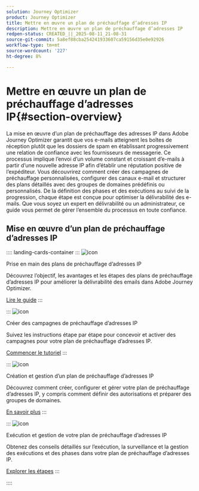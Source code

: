 ```yaml
---
solution: Journey Optimizer
product: Journey Optimizer
title: Mettre en œuvre un plan de préchauffage d’adresses IP
description: Mettre en œuvre un plan de préchauffage d’adresses IP
redpen-status: CREATED_||_2025-08-11_21-08-31
source-git-commit: 5a8ef88cba254241933607ca59156d35e0e92926
workflow-type: tm+mt
source-wordcount: '227'
ht-degree: 8%

---
```



# Mettre en œuvre un plan de préchauffage d’adresses IP{#section-overview}

La mise en œuvre d’un plan de préchauffage des adresses IP dans Adobe Journey Optimizer garantit que vos e-mails atteignent les boîtes de réception plutôt que les dossiers de spam en établissant progressivement une relation de confiance avec les fournisseurs de messagerie. Ce processus implique l’envoi d’un volume constant et croissant d’e-mails à partir d’une nouvelle adresse IP afin d’établir une réputation positive de l’expéditeur. Vous découvrirez comment créer des campagnes de préchauffage personnalisées, configurer des canaux e-mail et structurer des plans détaillés avec des groupes de domaines prédéfinis ou personnalisés. De la définition des phases et des exécutions au suivi de la progression, chaque étape est conçue pour optimiser la délivrabilité des e-mails. Que vous soyez un expert en délivrabilité ou un administrateur, ce guide vous permet de gérer l’ensemble du processus en toute confiance.

## Mise en œuvre d’un plan de préchauffage d’adresses IP

:::: landing-cards-container
:::
![icon](https://cdn.experienceleague.adobe.com/icons/book.svg)

Prise en main des plans de préchauffage d’adresses IP

Découvrez l’objectif, les avantages et les étapes des plans de préchauffage d’adresses IP pour améliorer la délivrabilité des emails dans Adobe Journey Optimizer.

[Lire le guide](../using/configuration/ip-warmup-gs.md)
:::

:::
![icon](https://cdn.experienceleague.adobe.com/icons/circle-play.svg)

Créer des campagnes de préchauffage d’adresses IP

Suivez les instructions étape par étape pour concevoir et activer des campagnes pour votre plan de préchauffage d’adresses IP.

[Commencer le tutoriel](../using/configuration/ip-warmup-campaign.md)
:::

:::
![icon](https://cdn.experienceleague.adobe.com/icons/gear.svg)

Création et gestion d’un plan de préchauffage d’adresses IP

Découvrez comment créer, configurer et gérer votre plan de préchauffage d’adresses IP, y compris comment définir des autorisations et préparer des groupes de domaines.

[En savoir plus](../using/configuration/ip-warmup-plan.md)
:::

:::
![icon](https://cdn.experienceleague.adobe.com/icons/list-check.svg)

Exécution et gestion de votre plan de préchauffage d’adresses IP

Obtenez des conseils détaillés sur l’exécution, la surveillance et la gestion des exécutions et des phases dans votre plan de préchauffage d’adresses IP.

[Explorer les étapes](../using/configuration/ip-warmup-execution.md)
:::

::::
